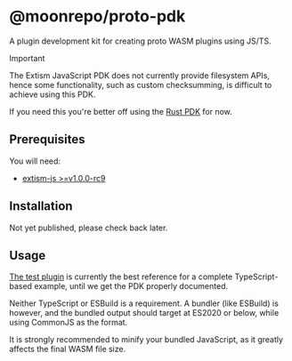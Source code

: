 # @moonrepo/proto-pdk

A plugin development kit for creating proto WASM plugins using JS/TS.

> [!IMPORTANT]  
> The Extism JavaScript PDK does not currently provide filesystem APIs, hence
> some functionality, such as custom checksumming, is difficult to achieve using
> this PDK.
>
> If you need this you're better off using the [Rust PDK](../crates/pdk) for now.

## Prerequisites

You will need:

- [extism-js >=v1.0.0-rc9](https://github.com/extism/js-pdk)

## Installation

Not yet published, please check back later.

<!--
```shell
npm i -D @moonrepo/proto-pdk binaryen
```
-->

## Usage

[The test plugin](./test) is currently the best reference for a complete TypeScript-based example,
until we get the PDK properly documented.

Neither TypeScript or ESBuild is a requirement. A bundler (like ESBuild) is however, and the bundled output
should target at ES2020 or below, while using CommonJS as the format.

It is strongly recommended to minify your bundled JavaScript, as it greatly affects the final WASM file size.
